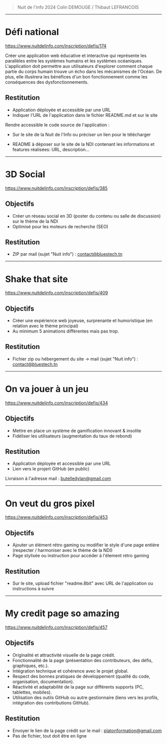 > Nuit de l'info 2024
> Colin DEMOUGE / Thibaut LEFRANCOIS

---

# Défi national 

https://www.nuitdelinfo.com/inscription/defis/174

Créer une application web éducative et interactive qui représente les parallèles entre les systèmes humains et les systèmes océaniques. L'application doit permettre aux utilisateurs d'explorer comment chaque partie du corps humain trouve un écho dans les mécanismes de l'Océan. De plus, elle illustrera les bénéfices d'un bon fonctionnement comme les conséquences des dysfonctionnements.

## Restitution

- Application déployée et accessible par une URL
- Indiquer l'URL de l'application dans le fichier README.md et sur le site

Rendre accessible le code source de l'application :
- Sur le site de la Nuit de l'Info ou préciser un lien pour le télécharger

- README à déposer sur le site de la NDI contenant les informations et features réalisées: URL, description...

---

# 3D Social

https://www.nuitdelinfo.com/inscription/defis/385

## Objectifs

- Créer un réseau social en 3D (poster du contenu ou salle de discussion) sur le thème de la NDI
- Optimisé pour les moteurs de recherche (SEO)

## Restitution

- ZIP par mail (sujet "Nuit info") : contact@bluestech.tn

---

# Shake that site

https://www.nuitdelinfo.com/inscription/defis/409

## Objectifs

- Créer une expérience web joyeuse, surprenante et humoristique (en relation avec le thème principal)
- Au minimum 5 animations différentes mais pas trop.

## Restitution

- Fichier zip ou hébergement du site -> mail (sujet "Nuit info") : contact@bluestech.tn

---

# On va jouer à un jeu 

https://www.nuitdelinfo.com/inscription/defis/434

## Objectifs

- Mettre en place un système de gamification innovant & insolite
- Fidéliser les utilisateurs (augmentation du taux de rebond)

## Restitution

- Application déployée et accessible par une URL
- Lien vers le projert GitHub (en public)

Livraison à l'adresse mail : butelledylan@gmail.com

---

# On veut du gros pixel

https://www.nuitdelinfo.com/inscription/defis/453

## Objectifs

- Ajouter un élément rétro gaming ou modifier le style d'une page entière (respecter / harmoniser avec le thème de la NDI)
- Page stylisée ou instruction pour accéder à l'élement rétro gaming

## Restitution

- Sur le site, upload fichier "readme.8bit" avec URL de l'application ou instructions à suivre

---

# My credit page so amazing

https://www.nuitdelinfo.com/inscription/defis/457

## Objectifs

- Originalité et attractivité visuelle de la page crédit.
- Fonctionnalité de la page (présentation des contributeurs, des défis, graphiques, etc.).
- Intégration technique et cohérence avec le projet global.
- Respect des bonnes pratiques de développement (qualité du code, organisation, documentation).
- Réactivité et adaptabilité de la page sur différents supports (PC, tablettes, mobiles).
- Utilisation des outils GitHub ou autre gestionnaire (liens vers les profils, intégration des contributions GitHub).

## Restitution

- Envoyer le lien de la page crédit sur le mail :  platonformation@gmail.com 
- Pas de fichier, tout doit être en ligne

